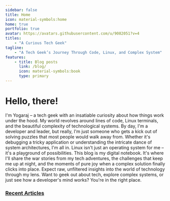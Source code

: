 ```yaml
---
sidebar: false
title: Home
icon: material-symbols:home
home: true
portfolio: true
avatar: https://avatars.githubusercontent.com/u/9082051?v=4
titles: 
    - "A Curious Tech Geek"
tagline: 
    - "A Tech Geek’s Journey Through Code, Linux, and Complex System"
features:
    - title: Blog posts
      link: /blog/
      icon: material-symbols:book
      type: primary
---
```


# Hello, there!

I'm Yogaraj – a tech geek with an insatiable curiosity about how things work under the hood. My world revolves around lines of code, Linux terminals, and the beautiful complexity of technological systems.
By day, I'm a developer and leader, but really, I'm just someone who gets a kick out of solving puzzles that most people would walk away from. Whether it's debugging a tricky application or understanding the intricate dance of system architectures, I'm all in. Linux isn't just an operating system for me – it's a playground of possibilities.
This blog is my digital notebook. It's where I'll share the war stories from my tech adventures, the challenges that keep me up at night, and the moments of pure joy when a complex solution finally clicks into place. Expect raw, unfiltered insights into the world of technology through my lens.
Want to geek out about tech, explore complex systems, or just see how a developer's mind works? You're in the right place.

### [Recent Articles](/article/)

<RecentArticles/>
